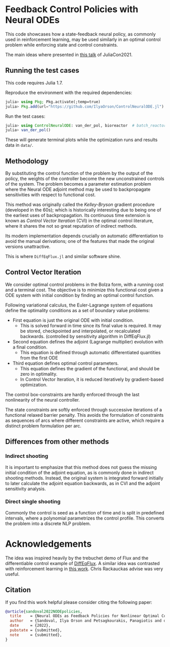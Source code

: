 # Feedback Control Policies with Neural ODEs

This code showcases how a state-feedback neural policy, as commonly used in reinforcement
learning, may be used similarly in an optimal control problem while enforcing state and control constraints.

The main ideas where presented in [this talk](https://www.youtube.com/watch?v=omS3ZngEygw) of JuliaCon2021.

## Running the test cases
This code requires Julia 1.7.

Reproduce the environment with the required dependencies:
```julia
julia> using Pkg; Pkg.activate(;temp=true)
julia> Pkg.add(url="https://github.com/IlyaOrson/ControlNeuralODE.jl")
```

Run the test cases:

```julia
julia> using ControlNeuralODE: van_der_pol, bioreactor  # batch_reactor, semibatch_reactor
julia> van_der_pol()
```

These will generate terminal plots while the optimization runs and results data in `data/`.

## Methodology
By substituting the control function of the problem by the output of the policy, the
weights of the controller become the new unconstrained controls of the system.
The problem becomes a parameter estimation problem where the Neural ODE adjoint method may be used
to backpropagate sensitivities with respect to functional cost.

This method was originally called the _Kelley-Bryson_ gradient procedure (developed in the 60s);
which is historically interesting due to being one of the earliest uses of backpropagation.
Its continuous time extension is known as _Control Vector Iteration_ (CVI) in the optimal control
literature, where it shares the not so great reputation of indirect methods.

Its modern implementation depends crucially on automatic differentiation to avoid the manual
derivations; one of the features that made the original versions unattractive.

This is where `DiffEqFlux.jl` and similar software shine.

## Control Vector Iteration
We consider optimal control problems in the Bolza form, with a running cost and a terminal cost.
The objective is to minimize this functional cost given a ODE system with initial condition by
finding an optimal control function.

Following variational calculus, the Euler-Lagrange system of equations define the optimality
conditions as a set of boundary value problems:
* First equation is just the original ODE with initial condition.
    * This is solved forward in time since its final value is required. It may be stored, checkpointed and interpolated, or recalculated backwards. (controlled by sensitivity algorithm in DiffEqFlux.jl)
* Second equation defines the adjoint (Lagrange multiplier) evolution with a final condition.
    * This equation is defined through automatic differentiated quantities from the first ODE
* Third equation defines optimal control parameters.
    * This equation defines the gradient of the functional, and should be zero in optimality.
    * In Control Vector Iteration, it is reduced iteratively by gradient-based optimization.


The control box-constraints are hardly enforced through the last nonlinearity of the neural controller.

The state constraints are softly enforced through successive iterations of a functional relaxed barrier penalty. This avoids the formulation of constraints as sequences of arcs where different constraints are active, which require a distinct problem formulation per arc.

## Differences from other methods

### Indirect shooting
It is important to emphasize that this method does not guess the missing initial condition
of the adjoint equation, as is commonly done in indirect shooting methods.
Instead, the original system is integrated forward initially to later calculate the adjoint
equation backwards, as in CVI and the adjoint sensitivity analysis.

### Direct single shooting
Commonly the control is seed as a function of time and is split in predefined intervals, where a
polynomial parametrizes the control profile. This converts the problem into a discrete NLP problem.

# Acknowledgements
The idea was inspired heavily by the trebuchet demo of Flux and the differentiable control
example of [DiffEqFlux](https://github.com/SciML/DiffEqFlux.jl). A similar idea was contrasted with reinforcement learning in [this work](https://github.com/samuela/ctpg). Chris Rackauckas advise was very useful.

## Citation

If you find this work helpful please consider citing the following paper:
```bibtex
@article{sandoval2022NODEpolicies,
  title    = {Neural ODEs as Feedback Policies for Nonlinear Optimal Control},
  author   = {Sandoval, Ilya Orson and Petsagkourakis, Panagiotis and del Rio-Chanona, Ehecatl Antonio},
  date     = {2022},
  pubstate = {submitted},
  note     = {submitted},
}
```

